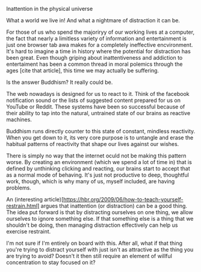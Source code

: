 Inattention in the physical universe

What a world we live in! And what a nightmare of distraction it can be.

For those of us who spend the majoriryy of our working lives at a computer, the fact that nearly a limitless variety of information and entertainment is just one browser tab awa makes for a completely  ineffective encvironment. It's hard to imagine a time in history where the potential for distraction has been great. Even though griping about inattentiveness and addiction to entertaiment has been a common thread in moral polemics through the ages [cite that article], this time we may actually be suffering.

Is the answer Buddhism? It really could be.

The web nowadays is designed for us to react to it. Think of the facebook notification sound or the lists of suggested content prepared for us on YouTube or Reddit. These systems have been so successful because of their ability to tap into the natural, untrained state of our brains as reactive machines.

Buddhism runs directly counter to this state of constant, mindless reactivity. When you get down to it, its very core purpose is to untangle and erase the habitual patterns of reactivity that shape our lives against our wishes.

There is simply no way that the internet oculd not be making this pattern worse. By creating an environment (which we spend a lot of time in) that is defined by unthinking clicking and reacting, our brains start to accept that as a normal mode of behaving. It's just not productive to deep, thoughtful work, though, which is why many of us, myself included, are having problems.

An (interesting article)[https://hbr.org/2009/06/how-to-teach-yourself-restrain.html] argues that inattention (or distraction) can be a good thing. The idea put forward is that by distracting ourselves on one thing, we allow ourselves to ignore something else. If that something else is a thing that we shouldn't be doing, then managing distraction effectively can help us exercise restraint.

I'm not sure if I'm entirely on board with this. After all, what if that thing you're trying to distract yourself with just isn't as attractive as the thing you are trying to avoid? Doesn't it then still require an element of willful concentration to stay focused on it?

